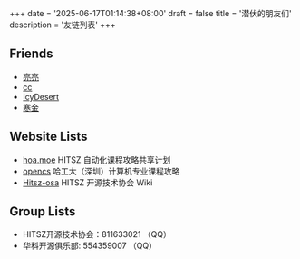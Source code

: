 +++
date = '2025-06-17T01:14:38+08:00'
draft = false
title = '潜伏的朋友们'
description = '友链列表'
+++

## Friends

- [亮亮](https://astro.momentum.moe/)
- [cc](https://i@cclvi.cc/)
- [IcyDesert](https://github.com/IcyDesert)
- [寒金](https://syhanjin.moe/)

## Website Lists

- [hoa.moe](https://hoa.moe/) HITSZ 自动化课程攻略共享计划
- [opencs](https://github.com/HITSZ-OpenCS/HITSZ-OpenCS)  哈工大（深圳）计算机专业课程攻略
- [Hitsz-osa](https://wiki.osa.moe/) HITSZ 开源技术协会 Wiki

## Group Lists

- HITSZ开源技术协会：811633021 （QQ）
- 华科开源俱乐部: 554359007 （QQ）